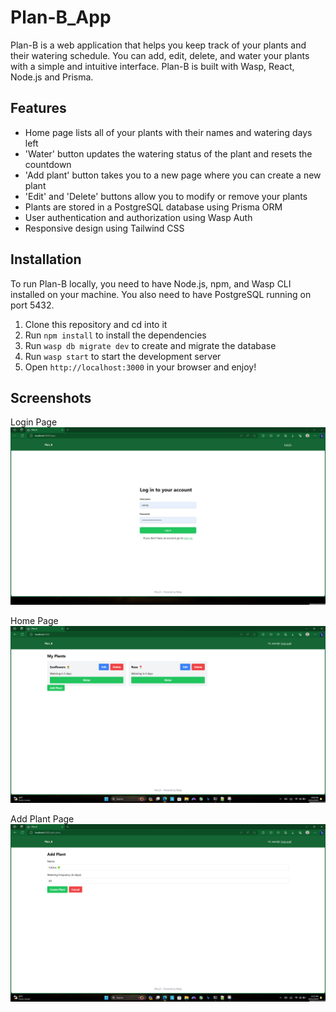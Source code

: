 # Plan-B_App

Plan-B is a web application that helps you keep track of your plants and their watering schedule. You can add, edit, delete, and water your plants with a simple and intuitive interface. Plan-B is built with Wasp, React, Node.js and Prisma.

## Features

- Home page lists all of your plants with their names and watering days left
- 'Water' button updates the watering status of the plant and resets the countdown
- 'Add plant' button takes you to a new page where you can create a new plant
- 'Edit' and 'Delete' buttons allow you to modify or remove your plants
- Plants are stored in a PostgreSQL database using Prisma ORM
- User authentication and authorization using Wasp Auth
- Responsive design using Tailwind CSS

## Installation

To run Plan-B locally, you need to have Node.js, npm, and Wasp CLI installed on your machine. You also need to have PostgreSQL running on port 5432.

1. Clone this repository and cd into it
2. Run `npm install` to install the dependencies
3. Run `wasp db migrate dev` to create and migrate the database
4. Run `wasp start` to start the development server
5. Open `http://localhost:3000` in your browser and enjoy!

## Screenshots
Login Page
  <a href="https://github.com/Brainstorma/Plan-B_App">
    <img src="Login Page.png" alt="login">
  </a>

Home Page
  <a href="https://github.com/Brainstorma/Plan-B_App">
    <img src="Home Page.png" alt="Home">
  </a>

Add Plant Page
  <a href="https://github.com/Brainstorma/Plan-B_App">
    <img src="Add Plant.png" alt="Add">
  </a>
